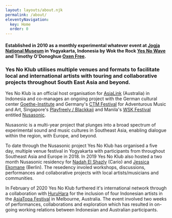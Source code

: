 ```yaml
---
layout: layouts/about.njk
permalink: /about/
eleventyNavigation:
  key: Home
  order: 0
---
```


#### Established in 2010 as a monthly experimental whatever event at <a href="http://jogjanationalmuseum.com/" target="_blank">Jogja National Museum</a> in Yogyakarta, Indonesia by Wok the Rock <a href="http://yesnowave.com/" target="_blank">Yes No Wave</a> and Timothy O'Donoghue <a href="https://oxenfree.net/" target="_blank">Oxen Free</a>.

<div class="a1">

### Yes No Klub utilises multiple venues and formats to facilitate local and international artists with touring and collaborative projects throughout South East Asia and beyond.

Yes No Klub is an official host organisation for <a href="https://asialink.unimelb.edu.au/" target="_blank">AsiaLink</a> (Australia) in Indonesia and co-manages an ongoing project with the German cultural center <a href="https://www.goethe.de/ins/id/en/index.html" target="_blank">Goethe-Institute</a> and Germany's <a href="https://www.ctm-festival.de" target="_blank">CTM Festival</a> for Adventurous Music and Art, Singapore's <a href="https://www.facebook.com/playfreelyexperiment" target="_blank">Playfreely / Blackkaji</a> and Manila's <a href="https://www.wsk.io/" target="_blank">WSK Festival</a> entitled <a href="http://www.nusasonic.com" target="_blank">Nusasonic</a>.

Nusasonic is a multi-year project that plunges into a broad spectrum of experimental sound and music cultures in Southeast Asia, enabling dialogue within the region, with Europe, and beyond.

</div>

<div class="a2">

To date through the Nusasonic project Yes No Klub has organised a five day, multiple venue festival in Yogyakarta with participants from throughout Southeast Asia and Europe in 2018. In 2019 Yes No Klub also hosted a two month Nusasonic residency for <a href="https://nadahelshazly.bandcamp.com/" target="_blank">Nadah El Shazly</a> (Cario) and <a href="https://www.jessicaekomane.com" target="_blank">Jessica Ekomane</a> (Berlin). The resedency involed workshops, discussions, performances and collaborative projects with local artists/musicians and communities.

In February of 2020 Yes No Klub furthered it's international network through a collaboration with <a href="https://www.instagram.com/hu_ru_ha_ra/" target="_blank">HuruHara</a> for the inclusion of four Indonesian artists in the <a href="https://www.asiatopa.com.au/" target="_blank">AsiaTopa Festival</a> in Melbourne, Australia. The event involved two weeks of performances, collaborations and exploration which has resulted in on-going working relations between Indonesian and Australian participants.

</div>
